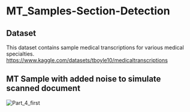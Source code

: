 # MT_Samples-Section-Detection

## Dataset

This dataset contains sample medical transcriptions for various medical specialties.
https://www.kaggle.com/datasets/tboyle10/medicaltranscriptions

## MT Sample with added noise to simulate scanned document
![Part_4_first](https://user-images.githubusercontent.com/85446106/197342932-0c10485d-0b80-4af0-9eea-6eaa239ea453.PNG)

